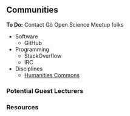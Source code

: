 ## Communities

**To Do:** Contact Gö Open Science Meetup folks

- Software
    - GitHub
- Programming
    - StackOverflow
    - IRC
- Disciplines
    - [Humanities Commons](https://hcommons.org)

### Potential Guest Lecturers

### Resources